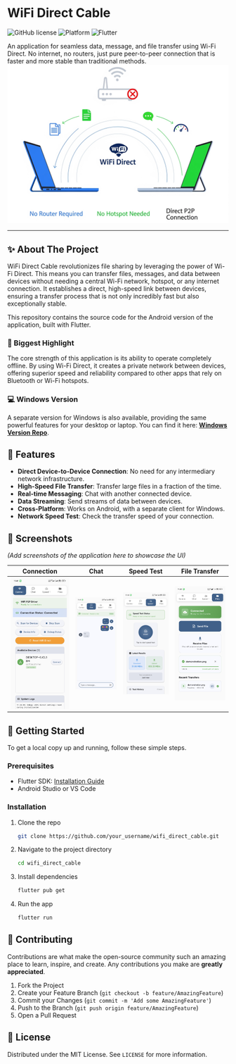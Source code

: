 # WiFi Direct Cable

![GitHub license](https://img.shields.io/badge/license-MIT-blue.svg)
![Platform](https://img.shields.io/badge/platform-Android%20%7C%20Windows-brightgreen)
![Flutter](https://img.shields.io/badge/Made%20with-Flutter-blue.svg)

An application for seamless data, message, and file transfer using Wi-Fi Direct. No internet, no routers, just pure peer-to-peer connection that is faster and more stable than traditional methods.
![Biggest Highlight](./assets/demonstration.png)


---

## ✨ About The Project

WiFi Direct Cable revolutionizes file sharing by leveraging the power of Wi-Fi Direct. This means you can transfer files, messages, and data between devices without needing a central Wi-Fi network, hotspot, or any internet connection. It establishes a direct, high-speed link between devices, ensuring a transfer process that is not only incredibly fast but also exceptionally stable.

This repository contains the source code for the Android version of the application, built with Flutter.

### 🚀 Biggest Highlight

The core strength of this application is its ability to operate completely offline. By using Wi-Fi Direct, it creates a private network between devices, offering superior speed and reliability compared to other apps that rely on Bluetooth or Wi-Fi hotspots.

### 💻 Windows Version

A separate version for Windows is also available, providing the same powerful features for your desktop or laptop. You can find it here: [**Windows Version Repo**](https://github.com/jingcjie/WDCableWUI).

## 🌟 Features

*   **Direct Device-to-Device Connection**: No need for any intermediary network infrastructure.
*   **High-Speed File Transfer**: Transfer large files in a fraction of the time.
*   **Real-time Messaging**: Chat with another connected device.
*   **Data Streaming**: Send streams of data between devices.
*   **Cross-Platform**: Works on Android, with a separate client for Windows.
*   **Network Speed Test**: Check the transfer speed of your connection.

## 📸 Screenshots

*(Add screenshots of the application here to showcase the UI)*

| Connection | Chat  | Speed Test | File Transfer |
| :---: | :---: | :---: | :---: |
| ![Connection Tab](assets/s1.jpg) | ![Chat Tab](assets/s2.jpg) | ![Speed Test Tab](assets/s3.jpg) | ![File Transfer Tab](assets/s4.jpg) |

## 🏁 Getting Started

To get a local copy up and running, follow these simple steps.

### Prerequisites

*   Flutter SDK: [Installation Guide](https://flutter.dev/docs/get-started/install)
*   Android Studio or VS Code

### Installation

1.  Clone the repo
    ```sh
    git clone https://github.com/your_username/wifi_direct_cable.git
    ```
2.  Navigate to the project directory
    ```sh
    cd wifi_direct_cable
    ```
3.  Install dependencies
    ```sh
    flutter pub get
    ```
4.  Run the app
    ```sh
    flutter run
    ```

## 🤝 Contributing

Contributions are what make the open-source community such an amazing place to learn, inspire, and create. Any contributions you make are **greatly appreciated**.

1.  Fork the Project
2.  Create your Feature Branch (`git checkout -b feature/AmazingFeature`)
3.  Commit your Changes (`git commit -m 'Add some AmazingFeature'`)
4.  Push to the Branch (`git push origin feature/AmazingFeature`)
5.  Open a Pull Request

## 📜 License

Distributed under the MIT License. See `LICENSE` for more information.

